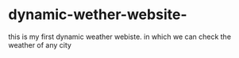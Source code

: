 # dynamic-wether-website-
this is my  first dynamic weather webiste. in which we can check the weather of any city  
